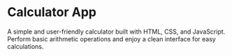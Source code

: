 # Calculator App
A simple and user-friendly calculator built with HTML, CSS, and JavaScript. Perform basic arithmetic operations and enjoy a clean interface for easy calculations.
